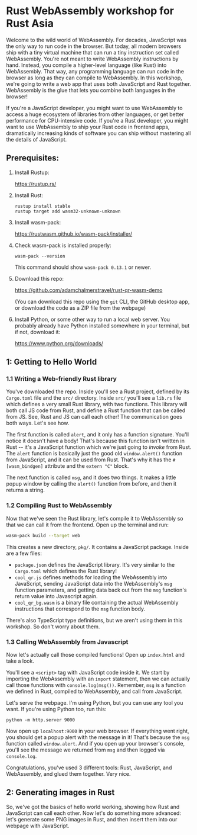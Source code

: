 # Rust WebAssembly workshop for Rust Asia

Welcome to the wild world of WebAssembly. For decades, JavaScript was the only way to run code in the browser. But today, all modern browsers ship with a tiny virtual machine that can run a tiny instruction set called WebAssembly. You're not meant to write WebAssembly instructions by hand. Instead, you compile a higher-level language (like Rust) into WebAssembly. That way, any programming language can run code in the browser as long as they can compile to WebAssembly. In this workshop, we're going to write a web app that uses both JavaScript and Rust together. WebAssembly is the glue that lets you combine both languages in the browser! 

If you're a JavaScript developer, you might want to use WebAssembly to access a huge ecosystem of libraries from other languages, or get better performance for CPU-intensive code. If you're a Rust developer, you might want to use WebAssembly to ship your Rust code in frontend apps, dramatically increasing kinds of software you can ship without mastering all the details of JavaScript.

## Prerequisites:

  1. Install Rustup:

     https://rustup.rs/

  2. Install Rust:
     ```
     rustup install stable
     rustup target add wasm32-unknown-unknown
     ```
  3. Install wasm-pack:

     https://rustwasm.github.io/wasm-pack/installer/

  4. Check wasm-pack is installed properly:
     ```
     wasm-pack --version
     ```
     This command should show `wasm-pack 0.13.1` or newer.
  5. Download this repo: 

     https://github.com/adamchalmerstravel/rust-qr-wasm-demo

     (You can download this repo using the `git` CLI, the GitHub desktop app, or download the code as a ZIP file from the webpage)

  6. Install Python, or some other way to run a local web server. You probably already have Python installed somewhere in your terminal, but if not, download it: 
   
     https://www.python.org/downloads/ 


## 1: Getting to Hello World

### 1.1 Writing a Web-friendly Rust library

You've downloaded the repo. Inside you'll see a Rust project, defined by its `Cargo.toml` file and the `src/` directory. Inside `src/` you'll see a `lib.rs` file which defines a very small Rust library, with two functions. This library will both call JS code from Rust, and define a Rust function that can be called from JS. See, Rust and JS can call each other! The communication goes both ways. Let's see how.

The first function is called `alert`, and it only has a function signature. You'll notice it doesn't have a body! That's because this function isn't written in Rust -- it's a JavaScript function which we're just going to _invoke_ from Rust. The `alert` function is basically just the good old `window.alert()` function from JavaScript, and it can be used from Rust. That's why it has the `#[wasm_bindgen]` attribute and the `extern "C"` block.

The next function is called `msg`, and it does two things. It makes a little popup window by calling the `alert()` function from before, and then it returns a string.

### 1.2 Compiling Rust to WebAssembly

Now that we've seen the Rust library, let's compile it to WebAssembly so that we can call it from the frontend. Open up the terminal and run:

```sh
wasm-pack build --target web
```

This creates a new directory, `pkg/`. It contains a JavaScript package. Inside are a few files:

 * `package.json` defines the JavaScript library. It's very similar to the `Cargo.toml` which defines the Rust library!
 * `cool_qr.js` defines methods for loading the WebAssembly into JavaScript, sending JavaScript data into the WebAssembly's `msg` function parameters, and getting data back out from the `msg` function's return value into Javascript again.
 * `cool_qr_bg.wasm` is a binary file containing the actual WebAssembly instructions that correspond to the `msg` function body.

There's also TypeScript type definitions, but we aren't using them in this workshop. So don't worry about them.

### 1.3 Calling WebAssembly from Javascript

Now let's actually call those compiled functions! Open up `index.html` and take a look.

You'll see a `<script>` tag with JavaScript code inside it. We start by importing the WebAssembly with an `import` statement, then we can actually call those functions with `console.log(msg())`. Remember, `msg` is a function we defined in Rust, compiled to WebAssembly, and call from JavaScript.

Let's serve the webpage. I'm using Python, but you can use any tool you want. If you're using Python too, run this:

```
python -m http.server 9000
```

Now open up `localhost:9000` in your web browser. If everything went right, you should get a popup alert with the message in it! That's because the `msg` function called `window.alert`. And if you open up your browser's console, you'll see the message we returned from `msg` and then logged via `console.log`.

Congratulations, you've used 3 different tools: Rust, JavaScript, and WebAssembly, and glued them together. Very nice.

## 2: Generating images in Rust

So, we've got the basics of hello world working, showing how Rust and JavaScript can call each other. Now let's do something more advanced: let's generate some PNG images in Rust, and then insert them into our webpage with JavaScript.
